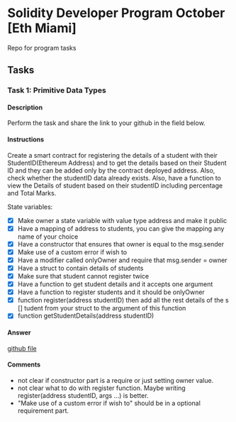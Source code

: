 # Solidity Developer Program October [Eth Miami]

Repo for program tasks

## Tasks 

### Task 1: Primitive Data Types

#### Description
Perform the task and share the link to your github in the field below.

#### Instructions
Create a smart contract for registering the details of a student with their StudentID(Ethereum Address) and to get the details based on their Student ID and they can be added only by the contract deployed address. Also, check whether the studentID data already exists. Also, have a function to view the Details of student based on their studentID including percentage and Total Marks.

State variables:

- [x]   Make owner a state variable with value type address and make it public
- [x]  Have a mapping of address to students, you can give the mapping any name of your choice
- [x]  Have a constructor that ensures that owner is equal to the msg.sender
- [x]  Make use of a custom error if wish to
- [x]  Have a modifier called onlyOwner and require that msg.sender = owner
- [x]  Have a struct to contain details of students
- [x]  Make sure that student cannot register twice
- [x]  Have a function to get student details and it accepts one argument
- [x]  Have a function to register students and it should be onlyOwner
- [x]  function register(address studentID) then add all the rest details of the s [] tudent from your struct to the argument of this function
- [x]  function getStudentDetails(address studentID)

#### Answer

[github file](/README.md)

#### Comments

- not clear if constructor part is a require or just setting owner value.
- not clear what to do with register function. Maybe writing register(address studentID, args ...) is better.
- "Make use of a custom error if wish to" should be in a optional requirement part.